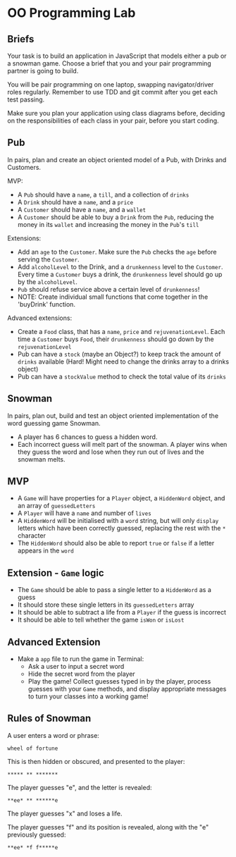 # OO Programming Lab

## Briefs

Your task is to build an application in JavaScript that models either a pub or a snowman game. Choose a brief that you and your pair programming partner is going to build.

You will be pair programming on one laptop, swapping navigator/driver roles regularly. Remember to use TDD and git commit after you get each test passing.

Make sure you plan your application using class diagrams before, deciding on the responsibilities of each class in your pair, before you start coding.

## Pub

In pairs, plan and create an object oriented model of a Pub, with Drinks and Customers.

MVP:

- A `Pub` should have a `name`, a `till`, and a collection of `drinks`
- A `Drink` should have a `name`, and a `price`
- A `Customer` should have a `name`, and a `wallet`
- A `Customer` should be able to buy a `Drink` from the `Pub`, reducing the money in its `wallet` and increasing the money in the `Pub`'s `till`

Extensions:

- Add an `age` to the `Customer`. Make sure the `Pub` checks the `age` before serving the `Customer`.
- Add `alcoholLevel` to the Drink, and a `drunkenness` level to the `Customer`. Every time a `Customer` buys a drink, the `drunkenness` level should go up by the `alcoholLevel`.
- `Pub` should refuse service above a certain level of `drunkenness`!
- NOTE: Create individual small functions that come together in the 'buyDrink' function.

Advanced extensions:

- Create a `Food` class, that has a `name`, `price` and `rejuvenationLevel`. Each time a `Customer` buys `Food`, their `drunkenness` should go down by the `rejuvenationLevel`
- Pub can have a `stock` (maybe an Object?) to keep track the amount of `drinks` available (Hard! Might need to change the drinks array to a drinks object)
- Pub can have a `stockValue` method to check the total value of its `drinks`

## Snowman

In pairs, plan out, build and test an object oriented implementation of the word guessing game Snowman.

- A player has 6 chances to guess a hidden word.
- Each incorrect guess will melt part of the snowman. A player wins when they guess the word and lose when they run out of lives and the snowman melts.

## MVP

- A `Game` will have properties for a `Player` object, a `HiddenWord` object, and an array of `guessedLetters`
- A `Player` will have a `name` and number of `lives`
- A `HiddenWord` will be initialised with a `word` string, but will only `display` letters which have been correctly guessed, replacing the rest with the `*` character
- The `HiddenWord` should also be able to report `true` or `false` if a letter appears in the `word`

## Extension - `Game` logic

- The `Game` should be able to pass a single letter to a `HiddenWord` as a guess
- It should store these single letters in its `guessedLetters` array
- It should be able to subtract a life from a `Player` if the guess is incorrect
- It should be able to tell whether the game `isWon` or `isLost`

## Advanced Extension

- Make a `app` file to run the game in Terminal:
  - Ask a user to input a secret word
  - Hide the secret word from the player
  - Play the game! Collect guesses typed in by the player, process guesses with your `Game` methods, and display appropriate messages to turn your classes into a working game!

## Rules of Snowman

A user enters a word or phrase:

```
wheel of fortune
```

This is then hidden or obscured, and presented to the player:

```
***** ** *******
```

The player guesses "e", and the letter is revealed:

```
**ee* ** ******e
```

The player guesses "x" and loses a life.

The player guesses "f" and its position is revealed, along with the "e" previously guessed:

```
**ee* *f f*****e
```
